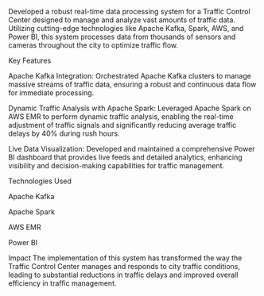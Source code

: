Developed a robust real-time data processing system for a Traffic Control Center designed to manage and analyze vast amounts of traffic data. Utilizing cutting-edge technologies like Apache Kafka, Spark, AWS, and Power BI, this system processes data from thousands of sensors and cameras throughout the city to optimize traffic flow.

Key Features

Apache Kafka Integration: Orchestrated Apache Kafka clusters to manage massive streams of traffic data, ensuring a robust and continuous data flow for immediate processing.

Dynamic Traffic Analysis with Apache Spark: Leveraged Apache Spark on AWS EMR to perform dynamic traffic analysis, enabling the real-time adjustment of traffic signals and significantly reducing average traffic delays by 40% during rush hours.

Live Data Visualization: Developed and maintained a comprehensive Power BI dashboard that provides live feeds and detailed analytics, enhancing visibility and decision-making capabilities for traffic management.

Technologies Used

Apache Kafka

Apache Spark

AWS EMR

Power BI

Impact
The implementation of this system has transformed the way the Traffic Control Center manages and responds to city traffic conditions, leading to substantial reductions in traffic delays and improved overall efficiency in traffic management.
